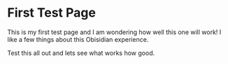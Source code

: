 # First Test Page
This is my first test page and I am wondering how well this one will work!
I like a few things about this Obisidian experience.

Test this all out and lets see what works how good.

